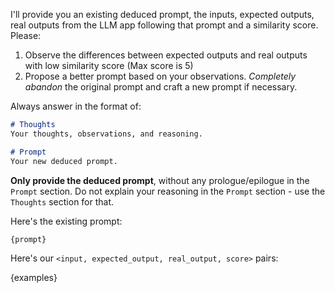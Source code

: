 I'll provide you an existing deduced prompt, the inputs, expected outputs, real outputs from the LLM app following that prompt and a similarity score. Please:

1. Observe the differences between expected outputs and real outputs with low similarity score (Max score is 5)
2. Propose a better prompt based on your observations. *Completely abandon* the original prompt and craft a new prompt if necessary.

Always answer in the format of:

```markdown
# Thoughts
Your thoughts, observations, and reasoning.

# Prompt
Your new deduced prompt.
```

**Only provide the deduced prompt**, without any prologue/epilogue in the `Prompt` section. Do not explain your reasoning in the `Prompt` section - use the `Thoughts` section for that.

Here's the existing prompt:

```text
{prompt}
```

Here's our `<input, expected_output, real_output, score>` pairs:

{examples}
